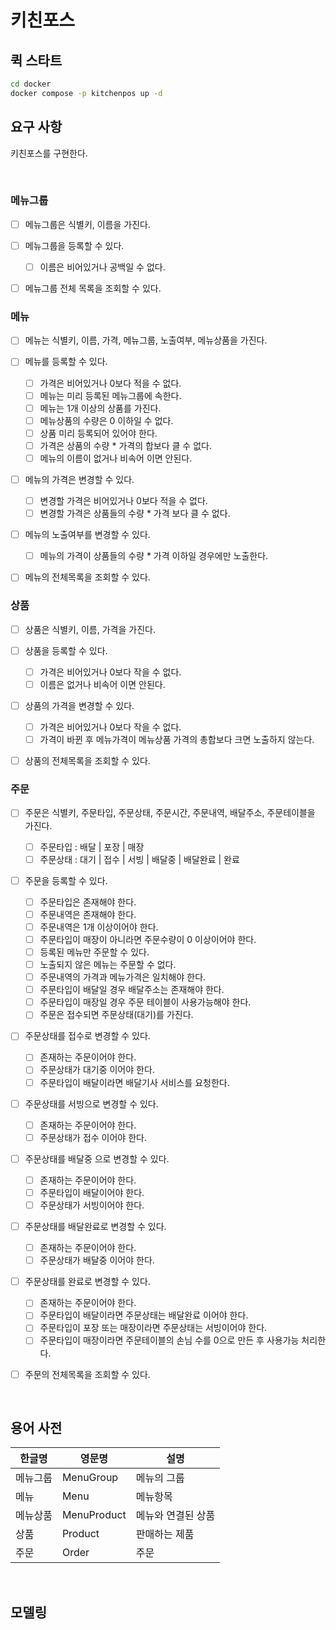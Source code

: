 # 키친포스

## 퀵 스타트

```sh
cd docker
docker compose -p kitchenpos up -d
```

## 요구 사항
키친포스를 구현한다.

<br>

### 메뉴그룹
- [ ] 메뉴그룹은 식별키, 이름을 가진다.
- [ ] 메뉴그룹을 등록할 수 있다.
  - [ ] 이름은 비어있거나 공백일 수 없다.
- [ ] 메뉴그룹 전체 목록을 조회할 수 있다.


### 메뉴
- [ ] 메뉴는 식별키, 이름, 가격, 메뉴그룹, 노출여부, 메뉴상품을 가진다.
- [ ] 메뉴를 등록할 수 있다.
  - [ ] 가격은 비어있거나 0보다 적을 수 없다.
  - [ ] 메뉴는 미리 등록된 메뉴그룹에 속한다.
  - [ ] 메뉴는 1개 이상의 상품를 가진다.
  - [ ] 메뉴상품의 수량은 0 이하일 수 없다.
  - [ ] 상품 미리 등록되어 있어야 한다.
  - [ ] 가격은 상품의 수량 * 가격의 합보다 클 수 없다.
  - [ ] 메뉴의 이름이 없거나 비속어 이면 안된다.
- [ ] 메뉴의 가격은 변경할 수 있다.
  - [ ] 변경할 가격은 비어있거나 0보다 적을 수 없다.
  - [ ] 변경할 가격은 상품들의 수량 * 가격 보다 클 수 없다.
- [ ] 메뉴의 노출여부를 변경할 수 있다.
  - [ ] 메뉴의 가격이 상품들의 수량 * 가격 이하일 경우에만 노출한다.
- [ ] 메뉴의 전체목록을 조회할 수 있다.


### 상품
- [ ] 상품은 식별키, 이름, 가격을 가진다.
- [ ] 상품을 등록할 수 있다.
  - [ ] 가격은 비어있거나 0보다 작을 수 없다.
  - [ ] 이름은 없거나 비속어 이면 안된다.
- [ ] 상품의 가격을 변경할 수 있다.
  - [ ] 가격은 비어있거나 0보다 작을 수 없다.
  - [ ] 가격이 바뀐 후 메뉴가격이 메뉴상품 가격의 총합보다 크면 노출하지 않는다.
- [ ] 상품의 전체목록을 조회할 수 있다.


### 주문
- [ ] 주문은 식별키, 주문타입, 주문상태, 주문시간, 주문내역, 배달주소, 주문테이블을 가진다.
  - [ ] 주문타입 : 배달 | 포장 | 매장
  - [ ] 주문상태 : 대기 | 접수 | 서빙 | 배달중 | 배달완료 | 완료
- [ ] 주문을 등록할 수 있다.
  - [ ] 주문타입은 존재해야 한다.
  - [ ] 주문내역은 존재해야 한다.
  - [ ] 주문내역은 1개 이상이어야 한다.
  - [ ] 주문타입이 매장이 아니라면 주문수량이 0 이상이어야 한다.
  - [ ] 등록된 메뉴만 주문할 수 있다.
  - [ ] 노출되지 않은 메뉴는 주문할 수 없다.
  - [ ] 주문내역의 가격과 메뉴가격은 일치해야 한다.
  - [ ] 주문타입이 배달일 경우 배달주소는 존재해야 한다.
  - [ ] 주문타입이 매장일 경우 주문 테이블이 사용가능해야 한다.
  - [ ] 주문은 접수되면 주문상태(대기)를 가진다.
- [ ] 주문상태를 접수로 변경할 수 있다.
  - [ ] 존재하는 주문이어야 한다.
  - [ ] 주문상태가 대기중 이어야 한다.
  - [ ] 주문타입이 배달이라면 배달기사 서비스를 요청한다.
- [ ] 주문상태를 서빙으로 변경할 수 있다.
  - [ ] 존재하는 주문이어야 한다.
  - [ ] 주문상태가 접수 이어야 한다.
- [ ] 주문상태를 배달중 으로 변경할 수 있다.
  - [ ] 존재하는 주문이어야 한다.
  - [ ] 주문타입이 배달이어야 한다.
  - [ ] 주문상태가 서빙이어야 한다.
- [ ] 주문상태를 배달완료로 변경할 수 있다.
  - [ ] 존재하는 주문이어야 한다.
  - [ ] 주문상태가 배달중 이어야 한다.
- [ ] 주문상태를 완료로 변경할 수 있다.
  - [ ] 존재하는 주문이어야 한다.
  - [ ] 주문타입이 배달이라면 주문상태는 배달완료 이어야 한다.
  - [ ] 주문타입이 포장 또는 매장이라면 주문상태는 서빙이어야 한다.
  - [ ] 주문타입이 매장이라면 주문테이블의 손님 수를 0으로 만든 후 사용가능 처리한다.
- [ ] 주문의 전체목록을 조회할 수 있다.


<br>


## 용어 사전

| 한글명  | 영문명         | 설명         |
|------|-------------|------------|
| 메뉴그룹 | MenuGroup   | 메뉴의 그룹     |
| 메뉴   | Menu        | 메뉴항목       |
| 메뉴상품 | MenuProduct | 메뉴와 연결된 상품 |
| 상품   | Product     | 판매하는 제품    |
| 주문   | Order       | 주문         |


<br>


## 모델링
